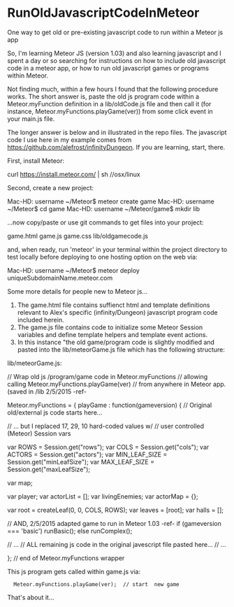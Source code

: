 # RunOldJavascriptCodeInMeteor
One way to get old or pre-existing  javascript code to run within a Meteor js app

So, I'm learning Meteor JS (version 1.03) and also learning javascript and I spent a day or so searching for instructions on how to include old  javascript code in a meteor app, or how to run old javascript games or programs within Meteor. 

Not finding much, within a few hours I found that the following procedure works.   The short answer is, paste the old js program code within a Meteor.myFunction definition in a lib/oldCode.js file and then call it (for instance, Meteor.myFunctions.playGame(ver)) from some click event in your main.js file. 


The longer answer is below and in illustrated in the repo files.   The  javascript code I use here in my example comes from https://github.com/alefrost/infinityDungeon. If you are learning, start, there.

First, install Meteor:

curl https://install.meteor.com/ | sh  //osx/linux

Second, create a new project:

Mac-HD: username ~/Meteor$  meteor create game
Mac-HD: username ~/Meteor$  cd game
Mac-HD: username ~/Meteor/game$ mkdir lib

...now copy/paste or use git commands to get files into your project:

game.html
game.js
game.css
lib/oldgamecode.js

and, when ready, run 'meteor' in your terminal within the project directory to test locally before deploying to one hosting option on the web via:   

Mac-HD: username ~/Meteor$  meteor deploy uniqueSubdomainName.meteor.com


Some more details for people new to Meteor js...

1. The game.html file contains suffienct html and template definitions relevant to Alex's specific (infinity/Dungeon) javascript program code included herein.
2. The game.js file contains code to initialize some Meteor Session variables and define template helpers and template event actions. 
3. In this instance "the old game/program code is slightly modified and pasted into the lib/meteorGame.js file which has the following structure:

lib/meteorGame.js:

// Wrap old js /program/game code in Meteor.myFunctions
// allowing calling Meteor.myFunctions.playGame(ver)
// from anywhere in Meteor app. (saved in /lib  2/5/2015 -ref-

Meteor.myFunctions = {
    playGame : function(gameversion) {
// Original old/external js code starts here...

// ... but I replaced 17, 29, 10 hard-coded values w/
// user controlled (Meteor) Session vars

var ROWS = Session.get("rows");
var COLS = Session.get("cols");
var ACTORS = Session.get("actors");
var MIN_LEAF_SIZE = Session.get("minLeafSize");
var MAX_LEAF_SIZE = Session.get("maxLeafSize");

var map;

var player;
var actorList = [];
var livingEnemies;
var actorMap = {};


var root = createLeaf(0, 0, COLS, ROWS);
var leaves = [root];
var halls = [];

// AND, 2/5/2015 adapted game to run in Meteor 1.03 -ref-
if (gameversion === 'basic')
  runBasic();
else
  runComplex();

   // ...
   // ALL remaining js code in the original javescript file pasted here...
   // ...

};  // end of Meteor.myFunctions wrapper



This js program gets called within game.js via:  

      Meteor.myFunctions.playGame(ver);  // start  new game
      
That's about it...    





